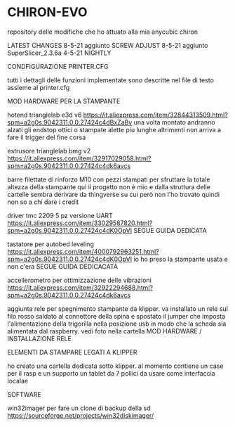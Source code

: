 # CHIRON-EVO
repository delle modifiche che ho attuato alla mia anycubic chiron


LATEST CHANGES
8-5-21 aggiunto SCREW ADJUST
8-5-21 aggiunto SuperSlicer_2.3.6a 4-5-21 NIGHTLY



CONDFIGURAZIONE PRINTER.CFG

tutti i dettagli delle funzioni implementate sono descritte nel file di testo assieme al printer.cfg

MOD HARDWARE PER LA STAMPANTE

hotend trianglelab e3d v6
https://it.aliexpress.com/item/32844313509.html?spm=a2g0s.9042311.0.0.27424c4dBxZaBv
una volta montato andranno alzati gli endstop ottici o stampate alette piu lunghe altrimenti non arriva a fare il trigger del fine corsa

estrusore trianglelab  bmg v2
https://it.aliexpress.com/item/32917029058.html?spm=a2g0s.9042311.0.0.27424c4dk6avcs

barre filettate di rinforzo M10 con pezzi stampati per sfruttare la totale altezza della stampante qui
il progetto non è mio e dalla struttura delle cartelle sembra derivare da thingverse su cui però non l'ho trovato quindi non so a chi dare i credit

driver tmc 2209 5 pz versione UART
https://it.aliexpress.com/item/33029587820.html?spm=a2g0s.9042311.0.0.27424c4dK0OpVI
SEGUE GUIDA DEDICATA

tastatore per autobed leveling
https://it.aliexpress.com/item/4000792963251.html?spm=a2g0s.9042311.0.0.27424c4dK0OpVI
io ho preso la stampante usata e non c'era
SEGUE GUIDA DEDICACATA

accellerometro per ottimizzazione delle vibrazioni
https://it.aliexpress.com/item/32922294688.html?spm=a2g0s.9042311.0.0.27424c4dk6avcs

aggiunta rele per spegnimento stampante da klipper.
va installato un rele sul filo rosso saldato al connettore della spina e spostato il jumper che imposta l'alimentazione della trigorilla nella posizione usb in modo che la scheda sia alimentata dal raspberry. vedi foto nella cartella MOD HARDWARE / INSTALLAZIONE RELE

ELEMENTI DA STAMPARE LEGATI A KLIPPER

ho creato una cartella dedicata sotto klipper. al momento contiene un case per il rasp e un supporto un tablet da 7 pollici da usare come interfaccia localae

SOFTWARE

win32imager per fare un clone di backup della sd
https://sourceforge.net/projects/win32diskimager/
